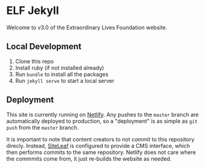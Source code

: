 # ELF Jekyll

Welcome to v3.0 of the Extraordinary Lives Foundation website.

## Local Development

1. Clone this repo
2. Install ruby (if not installed already)
3. Run `bundle` to install all the packages
4. Run `jekyll serve` to start a local server

## Deployment

This site is currently running on [Netlify](https://netlify.com). Any pushes
to the `master` branch are automatically deployed to production, so a
"deployment" is as simple as `git push` from the `master` branch.

It is important to note that content creators to not commit to this repository
direcly. Instead, [SiteLeaf](https://siteleaf.com) is configured to provide
a CMS interface, which then performs commits to the same repository. Netlify
does not care where the commmits come from, it just re-builds the website as
needed.
